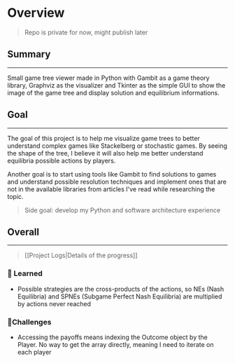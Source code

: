 # Overview
> Repo is private for now, might publish later

## Summary
---
Small game tree viewer made in Python with Gambit as a game theory library, Graphviz as the visualizer and Tkinter as the simple GUI to show the image of the game tree and display solution and equilibrium informations.

## Goal
---
The goal of this project is to help me visualize game trees to better understand complex games like Stackelberg or stochastic games.
By seeing the shape of the tree, I believe it will also help me better understand equilibria possible actions by players.

Another goal is to start using tools like Gambit to find solutions to games and understand possible resolution techniques and implement ones that are not in the available libraries from articles I've read while researching the topic.

> Side goal: develop my Python and software architecture experience

## Overall
---
> [[Project Logs|Details of the progress]]
### 📌 Learned 
- Possible strategies are the cross-products of the actions, so NEs (Nash Equilibria) and SPNEs (Subgame Perfect Nash Equilibria) are multiplied by actions never reached

### 🎯Challenges
- Accessing the payoffs means indexing the Outcome object by the Player.
  No way to get the array directly, meaning I need to iterate on each player


